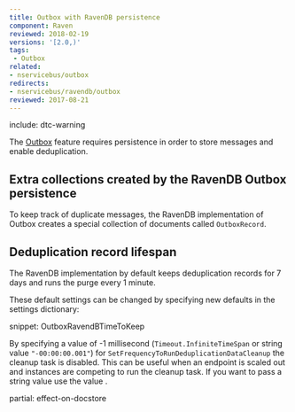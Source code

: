 ```yaml
---
title: Outbox with RavenDB persistence
component: Raven
reviewed: 2018-02-19
versions: '[2.0,)'
tags:
 - Outbox
related:
- nservicebus/outbox
redirects:
- nservicebus/ravendb/outbox
reviewed: 2017-08-21
---
```


include: dtc-warning

The [Outbox](/nservicebus/outbox) feature requires persistence in order to store messages and enable deduplication.


## Extra collections created by the RavenDB Outbox persistence

To keep track of duplicate messages, the RavenDB implementation of Outbox creates a special collection of documents called `OutboxRecord`.


## Deduplication record lifespan

The RavenDB implementation by default keeps deduplication records for 7 days and runs the purge every 1 minute.

These default settings can be changed by specifying new defaults in the settings dictionary:

snippet: OutboxRavendBTimeToKeep

By specifying a value of -1 millisecond (`Timeout.InfiniteTimeSpan` or string value `"-00:00:00.001"`) for `SetFrequencyToRunDeduplicationDataCleanup` the cleanup task is disabled. This can be useful when an endpoint is scaled out and instances are competing to run the cleanup task. If you want to pass a string value use the value .


partial: effect-on-docstore
